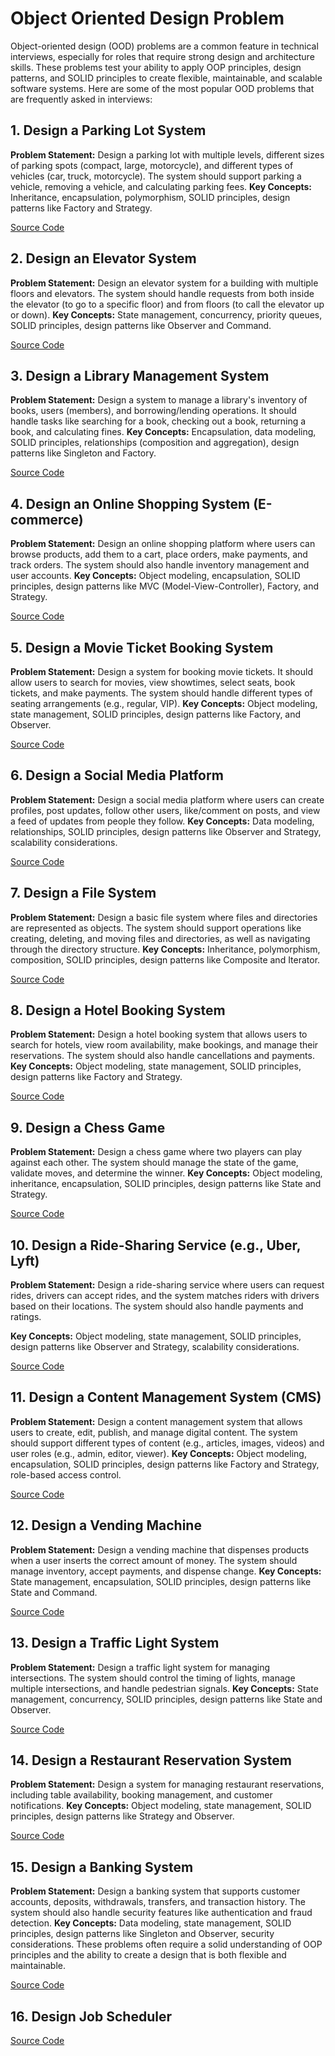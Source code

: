 # Object Oriented Design Problem

Object-oriented design (OOD) problems are a common feature in technical interviews, especially for roles that require strong design and architecture skills. These problems test your ability to apply OOP principles, design patterns, and SOLID principles to create flexible, maintainable, and scalable software systems. Here are some of the most popular OOD problems that are frequently asked in interviews:

## 1. Design a Parking Lot System

**Problem Statement:** Design a parking lot with multiple levels, different sizes of parking spots (compact, large, motorcycle), and different types of vehicles (car, truck, motorcycle). The system should support parking a vehicle, removing a vehicle, and calculating parking fees.
**Key Concepts:** Inheritance, encapsulation, polymorphism, SOLID principles, design patterns like Factory and Strategy.

[Source Code](/ParkingLot/README.md)

## 2. Design an Elevator System

**Problem Statement:** Design an elevator system for a building with multiple floors and elevators. The system should handle requests from both inside the elevator (to go to a specific floor) and from floors (to call the elevator up or down).
**Key Concepts:** State management, concurrency, priority queues, SOLID principles, design patterns like Observer and Command.

[Source Code](/ElevatorSystem/README.md)

## 3. Design a Library Management System

**Problem Statement:** Design a system to manage a library's inventory of books, users (members), and borrowing/lending operations. It should handle tasks like searching for a book, checking out a book, returning a book, and calculating fines.
**Key Concepts:** Encapsulation, data modeling, SOLID principles, relationships (composition and aggregation), design patterns like Singleton and Factory.

[Source Code](/LibraryManagementSystem/README.md)

## 4. Design an Online Shopping System (E-commerce)

**Problem Statement:** Design an online shopping platform where users can browse products, add them to a cart, place orders, make payments, and track orders. The system should also handle inventory management and user accounts.
**Key Concepts:** Object modeling, encapsulation, SOLID principles, design patterns like MVC (Model-View-Controller), Factory, and Strategy.

[Source Code](/OnlineShoppingSystem/README.md)

## 5. Design a Movie Ticket Booking System

**Problem Statement:** Design a system for booking movie tickets. It should allow users to search for movies, view showtimes, select seats, book tickets, and make payments. The system should handle different types of seating arrangements (e.g., regular, VIP).
**Key Concepts:** Object modeling, state management, SOLID principles, design patterns like Factory, and Observer.

[Source Code](/MovieTicketBookingSystem/README.md)

## 6. Design a Social Media Platform

**Problem Statement:** Design a social media platform where users can create profiles, post updates, follow other users, like/comment on posts, and view a feed of updates from people they follow.
**Key Concepts:** Data modeling, relationships, SOLID principles, design patterns like Observer and Strategy, scalability considerations.

[Source Code](/SocialMediaPlatform/README.md)

## 7. Design a File System

**Problem Statement:** Design a basic file system where files and directories are represented as objects. The system should support operations like creating, deleting, and moving files and directories, as well as navigating through the directory structure.
****Key Concepts:**** Inheritance, polymorphism, composition, SOLID principles, design patterns like Composite and Iterator.

[Source Code](/FileSystem/README.md)

## 8. Design a Hotel Booking System

**Problem Statement:** Design a hotel booking system that allows users to search for hotels, view room availability, make bookings, and manage their reservations. The system should also handle cancellations and payments.
**Key Concepts:** Object modeling, state management, SOLID principles, design patterns like Factory and Strategy.

[Source Code](/HotelBookingSystem/README.md)

## 9. Design a Chess Game

**Problem Statement:** Design a chess game where two players can play against each other. The system should manage the state of the game, validate moves, and determine the winner.
**Key Concepts:** Object modeling, inheritance, encapsulation, SOLID principles, design patterns like State and Strategy.

[Source Code](/ChessGame/README.md)

## 10. Design a Ride-Sharing Service (e.g., Uber, Lyft)

**Problem Statement:** Design a ride-sharing service where users can request rides, drivers can accept rides, and the system matches riders with drivers based on their locations. The system should also handle payments and ratings.

**Key Concepts:** Object modeling, state management, SOLID principles, design patterns like Observer and Strategy, scalability considerations.

[Source Code](/RideSharingService/README.md)

## 11. Design a Content Management System (CMS)

**Problem Statement:** Design a content management system that allows users to create, edit, publish, and manage digital content. The system should support different types of content (e.g., articles, images, videos) and user roles (e.g., admin, editor, viewer).
**Key Concepts:** Object modeling, encapsulation, SOLID principles, design patterns like Factory and Strategy, role-based access control.

[Source Code](/ContentManagementSystem/README.md)

## 12. Design a Vending Machine

**Problem Statement:** Design a vending machine that dispenses products when a user inserts the correct amount of money. The system should manage inventory, accept payments, and dispense change.
**Key Concepts:** State management, encapsulation, SOLID principles, design patterns like State and Command.

[Source Code](/VendingMachine/README.md)

## 13. Design a Traffic Light System

**Problem Statement:** Design a traffic light system for managing intersections. The system should control the timing of lights, manage multiple intersections, and handle pedestrian signals.
**Key Concepts:** State management, concurrency, SOLID principles, design patterns like State and Observer.

[Source Code](/TrafficLightSystem/README.md)

## 14. Design a Restaurant Reservation System

**Problem Statement:** Design a system for managing restaurant reservations, including table availability, booking management, and customer notifications.
**Key Concepts:** Object modeling, state management, SOLID principles, design patterns like Strategy and Observer.

[Source Code](/RestaurentReservationSystem/README.md)

## 15. Design a Banking System

**Problem Statement:** Design a banking system that supports customer accounts, deposits, withdrawals, transfers, and transaction history. The system should also handle security features like authentication and fraud detection.
**Key Concepts:** Data modeling, state management, SOLID principles, design patterns like Singleton and Observer, security considerations.
These problems often require a solid understanding of OOP principles and the ability to create a design that is both flexible and maintainable.

[Source Code](/BankingSystem/README.md)

## 16. Design Job Scheduler

[Source Code](/JobScheduler/README.md)